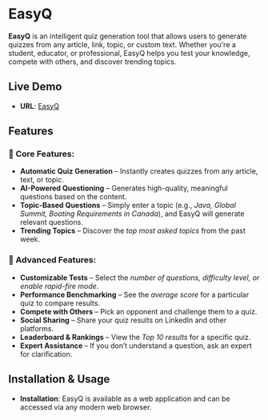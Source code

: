 # EasyQ

**EasyQ** is an intelligent quiz generation tool that allows users to generate quizzes from any article, link, topic, or custom text. Whether you're a student, educator, or professional, EasyQ helps you test your knowledge, compete with others, and discover trending topics.

## Live Demo
- **URL**: [EasyQ](https://vishalmysore.github.io/easyq/)

## Features

### 🌟 Core Features:
- **Automatic Quiz Generation** – Instantly creates quizzes from any article, text, or topic.
- **AI-Powered Questioning** – Generates high-quality, meaningful questions based on the content.
- **Topic-Based Questions** – Simply enter a topic (e.g., *Java, Global Summit, Boating Requirements in Canada*), and EasyQ will generate relevant questions.
- **Trending Topics** – Discover the *top most asked topics* from the past week.

### 🚀 Advanced Features:
- **Customizable Tests** – Select the *number of questions, difficulty level, or enable rapid-fire mode*.
- **Performance Benchmarking** – See the *average score* for a particular quiz to compare results.
- **Compete with Others** – Pick an opponent and challenge them to a quiz.
- **Social Sharing** – Share your quiz results on LinkedIn and other platforms.
- **Leaderboard & Rankings** – View the *Top 10 results* for a specific quiz.
- **Expert Assistance** – If you don’t understand a question, ask an expert for clarification.

## Installation & Usage
- **Installation**: EasyQ is available as a web application and can be accessed via any modern web browser.

